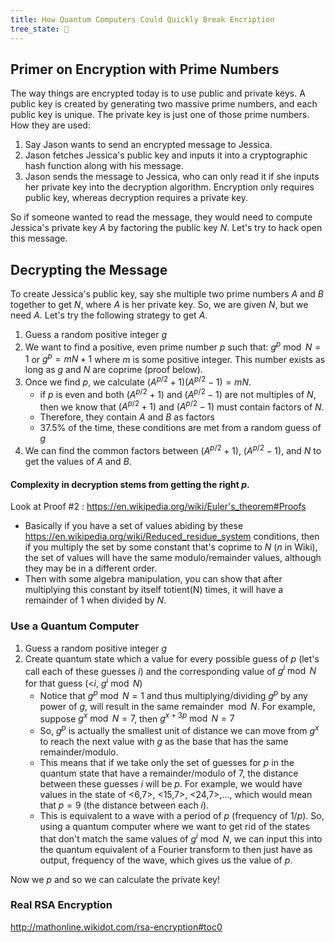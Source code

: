 ```yaml
---
title: How Quantum Computers Could Quickly Break Encription
tree_state: 🌱
---
```


## Primer on Encryption with Prime Numbers
The way things are encrypted today is to use public and private keys. A public key is created by generating two massive prime numbers, and each public key is unique. The private key is just one of those prime numbers.
How they are used:
1. Say Jason wants to send an encrypted message to Jessica.
2. Jason fetches Jessica's public key and inputs it into a cryptographic hash function along with his message.
3. Jason sends the message to Jessica, who can only read it if she inputs her private key into the decryption algorithm. Encryption only requires public key, whereas decryption requires a private key.

So if someone wanted to read the message, they would need to compute Jessica's private key $A$ by factoring the public key $N$. Let's try to hack open this message.

## Decrypting the Message
To create Jessica's public key, say she multiple two prime numbers $A$ and $B$ together to get $N$, where $A$ is her private key. So, we are given $N$, but we need $A$. Let's try the following strategy to get $A$.

1. Guess a random positive integer $g$
2. We want to find a positive, even prime number $p$ such that: $g^p \bmod N = 1$ or $g^p = mN+1$ where $m$ is some positive integer. This number exists as long as $g$ and $N$ are coprime (proof below).
3. Once we find $p$, we calculate $(A^{p/2}+1)(A^{p/2}-1) = mN$.
	- if $p$ is even and both $(A^{p/2}+1)$ and $(A^{p/2}-1)$ are not multiples of $N$, then we know that $(A^{p/2}+1)$ and $(A^{p/2}-1)$ must contain factors of $N$.
	- Therefore, they contain $A$ and $B$ as factors
	- 37.5% of the time, these conditions are met from a random guess of $g$
4. We can find the common factors between  $(A^{p/2}+1)$, $(A^{p/2}-1)$, and $N$ to get the values of $A$ and $B$.


#### Complexity in decryption stems from getting the right $p$.
Look at Proof #2 : https://en.wikipedia.org/wiki/Euler's_theorem#Proofs
- Basically if you have a set of values abiding by these https://en.wikipedia.org/wiki/Reduced_residue_system conditions, then if you multiply the set by some constant that's coprime to $N$ ($n$ in Wiki), the set of values will have the same modulo/remainder values, although they may be in a different order.
- Then with some algebra manipulation, you can show that after multiplying this constant by itself totient(N) times, it will have a remainder of 1 when divided by $N$.


### Use a Quantum Computer
1. Guess a random positive integer $g$
2. Create quantum state which a value for every possible guess of $p$ (let's call each of these guesses $i$) and the corresponding value of $g^i\bmod N$ for that guess (<$i$, $g^i \bmod N$)
	- Notice that $g^p \bmod N = 1$ and thus multiplying/dividing $g^p$ by any power of $g$, will result in the same remainder $\bmod N$. For example, suppose $g^x \bmod N = 7$, then $g^{x+3p} \bmod N = 7$
	- So, $g^p$ is actually the smallest unit of distance we can move from $g^x$ to reach the next value with $g$ as the base that has the same remainder/modulo.
	- This means that if we take only the set of guesses for $p$ in the quantum state that have a remainder/modulo of $7$, the distance between these guesses $i$ will be $p$. For example, we would have values in the state of <6,7>, <15,7>, <24,7>,..., which would mean that $p=9$ (the distance between each $i$).
	- This is equivalent to a wave with a period of $p$ (frequency of $1/p$). So, using a quantum computer where we want to get rid of the states that don't match the same values of $g^i \bmod N$, we can input this into the quantum equivalent of a Fourier transform to then just have as output, frequency of the wave, which gives us the value of $p$.
	
Now we $p$ and so we can calculate the private key!


### Real RSA Encryption
http://mathonline.wikidot.com/rsa-encryption#toc0